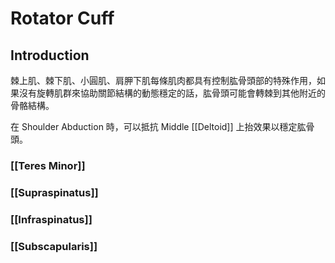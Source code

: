 # Rotator Cuff
## Introduction
棘上肌、棘下肌、小圓肌、肩胛下肌每條肌肉都具有控制肱骨頭部的特殊作用，如果沒有旋轉肌群來協助關節結構的動態穩定的話，肱骨頭可能會轉棘到其他附近的骨骼結構。

在 Shoulder Abduction 時，可以抵抗 Middle [[Deltoid]] 上抬效果以穩定肱骨頭。

### [[Teres Minor]]
### [[Supraspinatus]]
### [[Infraspinatus]]
### [[Subscapularis]]